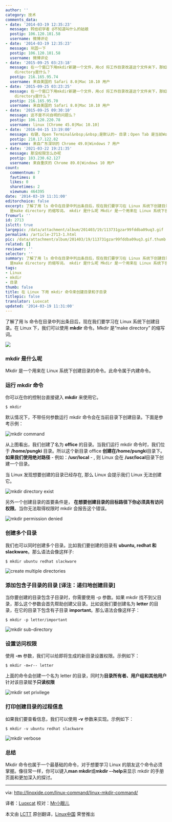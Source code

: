 ```yaml
---
author: ''
category: 技术
comments_data:
- date: '2014-03-19 12:35:23'
  message: 转给初学者 @不知道叫什么的姑娘
  postip: 106.120.101.58
  username: 微博评论
- date: '2014-03-19 12:35:23'
  message: 巩固一下
  postip: 106.120.101.58
  username: 微博评论
- date: '2015-09-25 03:23:18'
  message: 在一个窗口下用mkdir新建一个文件，用cd 将工作目录改道这个文件夹下，那如果打开一个新的窗口，default directory和working
    directory是什么？
  postip: 216.165.95.74
  username: 来自美国的 Safari 8.0|Mac 10.10 用户
- date: '2015-09-25 03:23:25'
  message: 在一个窗口下用mkdir新建一个文件，用cd 将工作目录改道这个文件夹下，那如果打开一个新的窗口，default directory和working
    directory是什么？
  postip: 216.165.95.70
  username: 来自美国的 Safari 8.0|Mac 10.10 用户
- date: '2015-09-25 09:30:10'
  message: 这不是不问自明的问题么？
  postip: 106.120.220.78
  username: linux [Chrome 45.0|Mac 10.10]
- date: '2016-04-15 13:19:00'
  message: 右键，Open Terminal&nbsp;&nbsp;是默认的~ 目录；Open Tab 是当前Working directory。
  postip: 218.17.122.82
  username: 来自广东深圳的 Chrome 49.0|Windows 7 用户
- date: '2021-03-22 19:21:35'
  message: 那没权限怎么办呢
  postip: 183.230.62.127
  username: 来自重庆的 Chrome 89.0|Windows 10 用户
count:
  commentnum: 7
  favtimes: 8
  likes: 0
  sharetimes: 2
  viewnum: 464395
date: '2014-03-19 11:31:00'
editorchoice: false
excerpt: 了解了用 ls 命令在目录中列出条目后，现在我们要学习在 Linux 系统下创建目录。在 Linux 下，我们可以使用 mkdir 命令。Mkdir
  是make directory 的缩写词。 mkdir 是什么呢 Mkdir 是一个用来在 Linux 系统下创建目  ...
fromurl: ''
id: 2713
islctt: true
largepic: /data/attachment/album/201403/19/113731gzar99fddba09uq3.gif
permalink: /article-2713-1.html
pic: /data/attachment/album/201403/19/113731gzar99fddba09uq3.gif.thumb.jpg
related: []
reviewer: ''
selector: ''
summary: 了解了用 ls 命令在目录中列出条目后，现在我们要学习在 Linux 系统下创建目录。在 Linux 下，我们可以使用 mkdir 命令。Mkdir
  是make directory 的缩写词。 mkdir 是什么呢 Mkdir 是一个用来在 Linux 系统下创建目  ...
tags:
- Linux
- mkdir
- 目录
thumb: false
title: 在 Linux 下用 mkdir 命令来创建目录和子目录
titlepic: false
translator: Luoxcat
updated: '2014-03-19 11:31:00'
---
```


了解了用 ls 命令在目录中列出条目后，现在我们要学习在 Linux 系统下创建目录。在 Linux 下，我们可以使用 **mkdir** 命令。Mkdir 是“make directory” 的缩写词。


![](/data/attachment/album/201403/19/113731gzar99fddba09uq3.gif)


### mkdir 是什么呢


Mkdir 是一个用来在 Linux 系统下创建目录的命令。此命令属于内建命令。


### 运行 mkdir 命令


你可以在你的控制台直接键入 **mkdir** 来使用它。



```
$ mkdir

```

默认情况下，不带任何参数运行 mkdir 命令会在当前目录下创建目录。下面是参考示例：


![mkdir command](/data/attachment/album/201403/19/113120i9olvlo35ytq8y51.png)


从上图看出，我们创建了名为 **office** 的目录。当我们运行 mkdir 命令时，我们位于 **/home/pungki** 目录。所以这个新目录 office **创建在/home/pungki**目录下。**如果我们使用绝对路径** - 例如：**/usr/local** - , 则 Linux 会在 **/usr/local**目录下创建一个目录。


当 Linux 发现想要创建的目录已经存在, 那么 Linux 会提示我们 Linux 无法创建它。


![mkdir directory exist](/data/attachment/album/201403/19/113121x32kn1nz58i3zhn8.png)


另外一个创建目录的首要条件是， **在想要创建目录的目标路径下你必须具有访问权限**。当你无法取得权限时 mkdir 会报告这个错误。


![mkdir permission denied](/data/attachment/album/201403/19/113122n0yd9y4zmmfmuvff.png)


### 创建多个目录


我们也可以同时创建多个目录。比如我们要创建的目录有 **ubuntu, redhat 和 slackware**。那么语法会像这样子:



```
$ mkdir ubuntu redhat slackware

```

![create multiple directories](/data/attachment/album/201403/19/113123mti5fi5e550pwth5.png)


### 添加包含子目录的目录 [译注：递归地创建目录]


当你要创建的目录包含子目录时，你需要使用 -p 参数。如果 mkdir 找不到父目录，那么这个参数会首先帮助创建父目录。比如说我们要创建名为 **letter** 的目录，在它的目录下包含有子目录 **important**。那么语法会像这样子：



```
$ mkdir -p letter/important
```

![mkdir sub-directory](/data/attachment/album/201403/19/113125e1k7hc9wgbwqyjuk.png)


### 设置访问权限


使用 **-m** 参数，我们可以给即将生成的新目录设置权限。示例如下：



```
$ mkdir -m=r-- letter
```

上面的命令会创建一个名为 letter 的目录，同时为**目录所有者、用户组和其他用户**针对该目录赋予**只读权限**


![mkdir set privilege](/data/attachment/album/201403/19/113126pwxmqw5xxhiwtaih.png)


### 打印创建目录的过程信息


如果我们要查看信息，我们可以使用 **-v** 参数来实现。示例如下：



```
$ mkdir -v ubuntu redhat slackware
```

![mkdir verbose](/data/attachment/album/201403/19/113127ar5led790p5u7u0m.png)


### 总结


Mkdir 命令也属于一个最基础的命令，对于想要学习 Linux 的朋友这个命令必须掌握。像往常一样，你可以键入**man mkdir**或**mkdir --help**来显示 mkdir 的手册页面和更加深入的探讨。




---


via: <http://linoxide.com/linux-command/linux-mkdir-command/>


译者：[Luoxcat](https://github.com/Luoxcat) 校对：[Mr小眼儿](http://blog.csdn.net/tinyeyeser)


本文由 [LCTT](https://github.com/LCTT/TranslateProject) 原创翻译，[Linux中国](http://linux.cn/) 荣誉推出